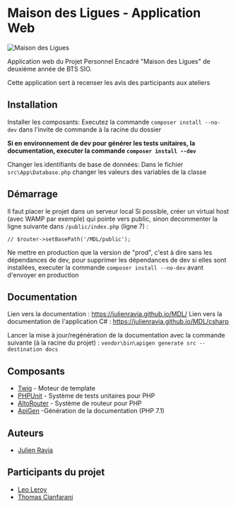 # Maison des Ligues - Application Web

![Maison des Ligues](https://julienravia.fr/img/miniature-mdl.png)

Application web du Projet Personnel Encadré "Maison des Ligues" de deuxième année de BTS SIO.

Cette application sert à recenser les avis des participants aux ateliers

## Installation

Installer les composants: 
Executez la commande ``composer install --no-dev`` dans l'invite de commande à la racine du dossier

**Si en environnement de dev pour générer les tests unitaires, la documentation, executer la commande ``composer install --dev``**

Changer les identifiants de base de données: Dans le fichier ``src\App\Database.php`` changer les valeurs des variables de la classe

## Démarrage

Il faut placer le projet dans un serveur local
Si possible, créer un virtual host (avec WAMP par exemple) qui pointe vers public, sinon decommenter la ligne suivante dans ``/public/index.php`` (ligne 7) :
```
// $router->setBasePath('/MDL/public');
```

Ne mettre en production que la version de "prod", c'est à dire sans les dépendances de dev, pour supprimer les dépendances de dev si elles sont installées, executer la commande ``composer install --no-dev`` avant d'envoyer en production

## Documentation

Lien vers la documentation : https://julienravia.github.io/MDL/
Lien vers la documentation de l'application C# : https://julienravia.github.io/MDL/csharp

Lancer la mise à jour/regénération de la documentation avec la commande suivante (à la racine du projet) : 
``vendor\bin\apigen generate src --destination docs``

## Composants

* [Twig](https://twig.symfony.com/doc/2.x/) - Moteur de template
* [PHPUnit](https://phpunit.de) - Système de tests unitaires pour PHP
* [AltoRouter](http://altorouter.com) - Système de routeur pour PHP
* [ApiGen](https://github.com/ApiGen/ApiGen) -Génération de la documentation (PHP 7.1)

## Auteurs

* [Julien Ravia](http://julienravia.fr)

## Participants du projet

* [Leo Leroy](http://leoleroy.fr)
* [Thomas Cianfarani](http://thomascianfarani.fr)
